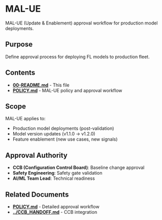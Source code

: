 # MAL-UE

MAL-UE (Update & Enablement) approval workflow for production model deployments.

## Purpose

Define approval process for deploying FL models to production fleet.

## Contents

- [**00-README.md**](00-README.md) - This file
- [**POLICY.md**](POLICY.md) - MAL-UE policy and approval workflow

## Scope

MAL-UE applies to:
- Production model deployments (post-validation)
- Model version updates (v1.1.0 → v1.2.0)
- Feature enablement (new use cases, new signals)

## Approval Authority

- **CCB (Configuration Control Board)**: Baseline change approval
- **Safety Engineering**: Safety gate validation
- **AI/ML Team Lead**: Technical readiness

## Related Documents

- [**POLICY.md**](POLICY.md) - Detailed approval workflow
- [**../CCB_HANDOFF.md**](../CCB_HANDOFF.md) - CCB integration
